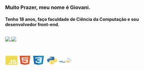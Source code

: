 <h3>Muito Prazer, meu nome é Giovani.</h3> 
<h4>Tenho 18 anos, faço faculdade de Ciência da Computação e sou desenvolvedor front-end.</h4>

##

<a href="https://github.com/anuraghazra/github-readme-stats">
  <img height=200 align="center" src="https://github-readme-stats.vercel.app/api?username=GiovaniDevInt&theme=outrun&show_icons=true" />
</a>
<a href="https://github.com/anuraghazra/convoychat">
  <img height=148 align="center" src="https://github-readme-stats.vercel.app/api/top-langs?username=GiovaniDevInt&layout=compact&langs_count=8&card_width=320&theme=outrun" />
</a>

##

<div style="display: inline_block"><br>
  <img align="center" alt="Gio-Js" height="30" width="40" src="https://raw.githubusercontent.com/devicons/devicon/master/icons/javascript/javascript-plain.svg">
  <img align="center" alt="Gio-HTML" height="30" width="40" src="https://raw.githubusercontent.com/devicons/devicon/master/icons/html5/html5-original.svg">
  <img align="center" alt="Gio-CSS" height="30" width="40" src="https://raw.githubusercontent.com/devicons/devicon/master/icons/css3/css3-original.svg">
  <img align="center" alt="Gio-Python" height="30" width="40" src="https://raw.githubusercontent.com/devicons/devicon/master/icons/python/python-original.svg">
  <img align="center" alt="Gio-SQL" height="30" width="40" src="https://raw.githubusercontent.com/devicons/devicon/refs/heads/master/icons/mysql/mysql-original-wordmark.svg">
  

</div>
  
